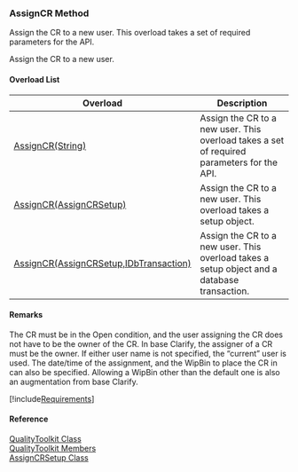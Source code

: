 ﻿### AssignCR Method

Assign the CR to a new user. This overload takes a set of required parameters for the API.

Assign the CR to a new user.

#### Overload List

| Overload | Description |
| --- | --- |
| [AssignCR(String)](FChoice.Toolkits.Clarify~FChoice.Toolkits.Clarify.Quality.QualityToolkit~AssignCR(String).md) | Assign the CR to a new user. This overload takes a set of required parameters for the API.   |
| [AssignCR(AssignCRSetup)](FChoice.Toolkits.Clarify~FChoice.Toolkits.Clarify.Quality.QualityToolkit~AssignCR(AssignCRSetup).md) | Assign the CR to a new user. This overload takes a setup object.   |
| [AssignCR(AssignCRSetup,IDbTransaction)](FChoice.Toolkits.Clarify~FChoice.Toolkits.Clarify.Quality.QualityToolkit~AssignCR(AssignCRSetup,IDbTransaction).md) | Assign the CR to a new user. This overload takes a setup object and a database transaction.   |

#### Remarks

The CR must be in the Open condition, and the user assigning the CR does not have to be the owner of the CR. In base Clarify, the assigner of a CR must be the owner. If either user name is not specified, the “current” user is used. The date/time of the assignment, and the WipBin to place the CR in can also be specified. Allowing a WipBin other than the default one is also an augmentation from base Clarify.

[!include[Requirements](../partials/requirements.md)]



#### Reference

[QualityToolkit Class](FChoice.Toolkits.Clarify~FChoice.Toolkits.Clarify.Quality.QualityToolkit.md)  
[QualityToolkit Members](FChoice.Toolkits.Clarify~FChoice.Toolkits.Clarify.Quality.QualityToolkit_members.md)  
[AssignCRSetup Class](FChoice.Toolkits.Clarify~FChoice.Toolkits.Clarify.Quality.AssignCRSetup.md)